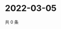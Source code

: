 # 2022-03-05

共 0 条

<!-- BEGIN WEIBO -->
<!-- 最后更新时间 Sat Mar 05 2022 23:09:02 GMT+0800 (China Standard Time) -->

<!-- END WEIBO -->
